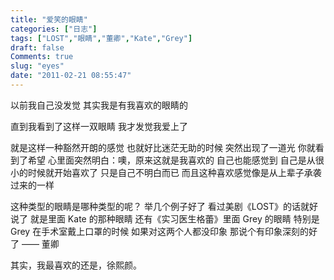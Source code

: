 ```yaml
---
title: "爱笑的眼睛"
categories: ["日志"]
tags: ["LOST","眼睛","董卿","Kate","Grey"]
draft: false
Comments: true
slug: "eyes"
date: "2011-02-21 08:55:47"
---
```


以前我自己没发觉
其实我是有我喜欢的眼睛的

直到我看到了这样一双眼睛
我才发觉我爱上了

就是这样一种豁然开朗的感觉
也就好比迷茫无助的时候
突然出现了一道光
你就看到了希望
心里面突然明白：噢，原来这就是我喜欢的
自己也能感觉到
自己是从很小的时候就开始喜欢了
只是自己不明白而已
而且这种喜欢感觉像是从上辈子承袭过来的一样

这种类型的眼睛是哪种类型的呢？
举几个例子好了
看过美剧《LOST》的话就好说了
就是里面 Kate 的那种眼睛
还有《实习医生格蕾》里面 Grey 的眼睛
特别是 Grey 在手术室戴上口罩的时候
如果对这两个人都没印象
那说个有印象深刻的好了 —— 董卿

其实，我最喜欢的还是，徐熙颜。


